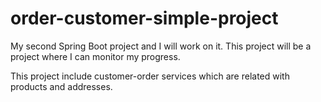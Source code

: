 # order-customer-simple-project
My second Spring Boot project and I will work on it.
This project will be a project where I can monitor my progress.

This project include customer-order services which are related with products and addresses. 
